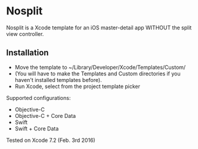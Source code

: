 # Nosplit

Nosplit is a Xcode template for an iOS master-detail app WITHOUT the split view controller.

## Installation

- Move the template to ~/Library/Developer/Xcode/Templates/Custom/
- (You will have to make the Templates and Custom directories if you haven't installed templates before).
- Run Xcode, select from the project template picker

Supported configurations:

- Objective-C
- Objective-C + Core Data
- Swift
- Swift + Core Data

Tested on Xcode 7.2 (Feb. 3rd 2016)